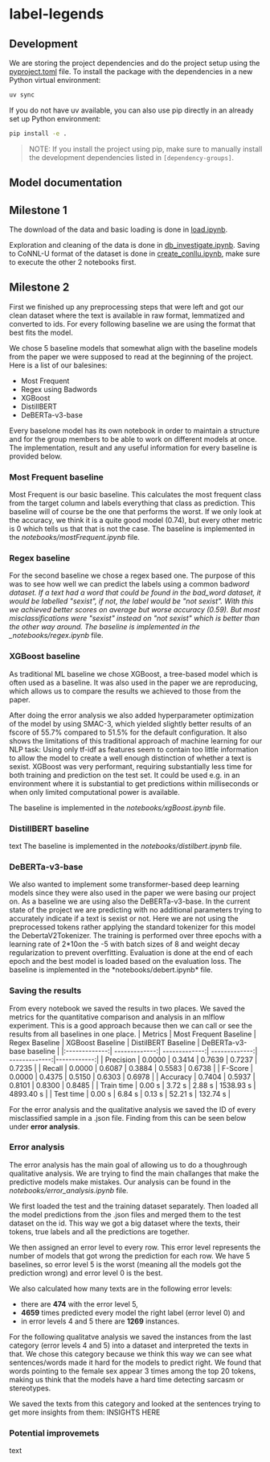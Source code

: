 # label-legends

## Development

We are storing the project dependencies and do the project setup using the [pyproject.toml](./pyproject.toml) file.
To install the package with the dependencies in a new Python virtual environment:

```bash
uv sync
```

If you do not have uv available, you can also use pip directly in an already set up Python environment:

```bash
pip install -e .
```

> NOTE: If you install the project using pip, make sure to manually install the development dependencies listed in `[dependency-groups]`.

## Model documentation

## Milestone 1

The download of the data and basic loading is done in [load.ipynb](./notebooks/load.ipynb).

Exploration and cleaning of the data is done in [db_investigate.ipynb](./notebooks/db_investigate.ipynb).
Saving to CoNNL-U format of the dataset is done in [create_conllu.ipynb](./notebooks/create_conllu.ipynb), make sure to execute the other 2 notebooks first.

## Milestone 2

First we finished up any preprocessing steps that were left and got our clean dataset where the text is available in raw format, lemmatized and converted to ids.
For every following baseline we are using the format that best fits the model.

We chose 5 baseline models that somewhat align with the baseline models from the paper we were supposed to read at the beginning of the project. Here is a list of our balesines:

- Most Frequent
- Regex using Badwords
- XGBoost
- DistillBERT
- DeBERTa-v3-base

Every baselone model has its own notebook in order to maintain a structure and for the group members to be able to work on different models at once. The implementation, result and any useful information for every baseline is provided below.

### Most Frequent baseline

Most Frequent is our basic baseline. This calculates the most frequent class from the target column and labels everything that class as prediction.
This baseline will of course be the one that performs the worst. If we only look at the accuracy, we think it is a quite good model (0.74), but every other metric is 0 which tells us that that is not the case.
The baseline is implemented in the _notebooks/mostFrequent.ipynb_ file.

### Regex baseline

For the second baseline we chose a regex based one. The purpose of this was to see how well we can predict the labels using a common bad*word dataset. If a text had a word that could be found in the bad_word dataset, it would be labelled "sexist", if not, the label would be "not sexist".
With this we achieved better scores on average but worse accuracy (0.59). But most misclassifications were "sexist" instead on "not sexist" which is better than the other way around.
The baseline is implemented in the \_notebooks/regex.ipynb* file.

### XGBoost baseline

As traditional ML baseline we chose XGBoost, a tree-based model which is often used as a baseline. It was also used in the paper we are reproducing, which allows us to compare the results we achieved to those from the paper.

After doing the error analysis we also added hyperparameter optimization of the model by using SMAC-3, which yielded slightly better results of an fscore of 55.7% compared to 51.5% for the default configuration. It also shows the limitations of this traditional approach of machine learning for our NLP task: Using only tf-idf as features seem to contain too little information to allow the model to create a well enough distinction of whether a text is sexist.
XGBoost was very performant, requiring substantially less time for both training and prediction on the test set. It could be used e.g. in an environment where it is substantial to get predictions within milliseconds or when only limited computational power is available.


The baseline is implemented in the _notebooks/xgBoost.ipynb_ file.
### DistillBERT baseline

text
The baseline is implemented in the _notebooks/distilbert.ipynb_ file.

### DeBERTa-v3-base

We also wanted to implement some transformer-based deep learning models since they were also used in the paper we were basing our project on. As a baseline we are using also the DeBERTa-v3-base. In the current state of the project we are predicting with no additional parameters trying to accurately indicate if a text is sexist or not. Here we are not using the preprocessed tokens rather applying the standard tokenizer for this model the DebertaV2Tokenizer. The training is performed over three epochs with a learning rate of 2*10on the -5 with batch sizes of 8 and weight decay regularization to prevent overfitting. Evaluation is done at the end of each epoch and the best model is loaded based on the evaluation loss.
The baseline is implemented in the *notebooks/debert.ipynb\* file.

### Saving the results

From every notebook we saved the results in two places.
We saved the metrics for the quantitative comparison and analysis in an mlflow experiment. This is a good approach because then we can call or see the results from all baselines in one place.
| Metrics | Most Frequent Baseline | Regex Baseline | XGBoost Baseline | DistilBERT Baseline | DeBERTa-v3-base baseline |
|:-------------:| -------------:| -------------:| -------------:| -------------:|------------:|
| Precision | 0.0000 | 0.3414 | 0.7639 | 0.7237 | 0.7235 |
| Recall | 0.0000 | 0.6087 | 0.3884 | 0.5583 | 0.6738 |
| F-Score | 0.0000 | 0.4375 | 0.5150 | 0.6303 | 0.6978 |
| Accuracy | 0.7404 | 0.5937 | 0.8101 | 0.8300 | 0.8485 |
| Train time | 0.00 s | 3.72 s | 2.88 s | 1538.93 s | 4893.40 s |
| Test time | 0.00 s | 6.84 s | 0.13 s | 52.21 s | 132.74 s |

For the error analysis and the qualitative analysis we saved the ID of every misclassified sample in a .json file. Finding from this can be seen below under **error analysis**.

### Error analysis
The error analysis has the main goal of allowing us to do a thoughrough qualitative analysis. We are trying to find the main challanges that make the predictive models make mistakes. Our analysis can be found in the *notebooks/error_analysis.ipynb* file.

We first loaded the test and the training dataset separately. Then loaded all the model predictions from the .json files and merged them to the test dataset on the id. This way we got a big dataset where the texts, their tokens, true labels and all the predictions are together.

We then assigned an error level to every row. This error level represents the number of models that got wrong the prediction for each row. We have 5 baselines, so error level 5 is the worst (meaning all the models got the prediction wrong) and error level 0 is the best.

We also calculated how many texts are in the following error levels:
-  there are **474** with the error level 5,
-  **4659** times predicted every model the right label (error level 0) and
-  in error levels 4 and 5 there are **1269** instances.

For the following qualitatve analysis we saved the instances from the last category (error levels 4 and 5) into a dataset and interpreted the texts in that. We chose this category because we think this way we can see what sentences/words made it hard for the models to predict right.
We found that words pointing to the female sex appear 3 times among the top 20 tokens, making us think that the models have a hard time detecting sarcasm or stereotypes.

We saved the texts from this category and looked at the sentences trying to get more insights from them:
INSIGHTS HERE

### Potential improvemets
text
